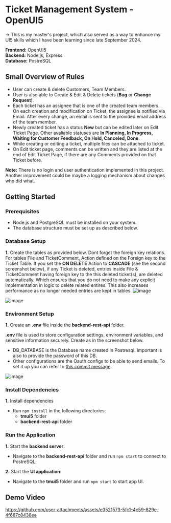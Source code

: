 # Ticket Management System - OpenUI5

-> This is my master's project, which also served as a way to enhance my UI5 skills which I have been learning since late September 2024.

**Frontend:** OpenUI5  
**Backend:** Node.js, Express  
**Database:** PostreSQL  

## Small Overview of Rules
- User can create & delete Customers, Team Members.
- User is also able to Create & Edit & Delete tickets (**Bug** or **Change Request**).
- Each ticket has an assignee that is one of the created team members. On each creation and modification on Ticket, the assignee is notified via Email. After every change, an email is sent to the provided email address of the team member.
- Newly created ticket has a status **New** but can be edited later on Edit Ticket Page. Other avaliable statuses are **In Planning, In Progress, Waiting for Customer Feedback, On Hold, Canceled, Done**.
- While creating or editing a ticket, multiple files can be attached to ticket.
- On Edit ticket page, comments can be written and they are listed at the end of Edit Ticket Page, if there are any Comments provided on that Ticket before.

**Note:** There is no login and user authentication implemented in this project. Another improvement could be maybe a logging mechanism about changes who did what.

## Getting Started

### Prerequisites

- Node.js and PostgreSQL must be installed on your system.
- The database structure must be set up as described below.

### Database Setup

**1.** Create the tables as provided below. Dont forget the foreign key relations. For tables File and TicketComment, Action defined on the Foreign key to the Ticket Table. If you set the **ON DELETE** Action to **CASCADE** (see the second screenshot below), if any Ticket is deleted, entries inside File & TicketComment having foreign key to the this deleted ticket(s), are deleted automatically. Which ensures that you do not need to make any explicit implementation in logic to delete related entires. This also increases performance as no longer needed entries are kept in tables.
![image](https://github.com/user-attachments/assets/1f416db8-87ec-4759-82d3-5470a4cec05a)

![image](https://github.com/user-attachments/assets/334c474f-edee-4b2b-9683-6f4dcdb972aa)  

### Environment Setup

**1.** Create an **.env** file inside the **backend-rest-api** folder.

**.env** file is used to store configuration settings, environment variables, and sensitive information securely. Create as in the screenshot below.  

- DB_DATABASE is the Database name created in Postresql. Important is also to provide the password of this DB.
- Other configurations are the Oauth configs to be able to send emails. To set it up you can refer to [this commit message](https://github.com/alikapllan/Ticket-Management-System-openui5/commit/06da058d5ae2c0e7d144e5fa098522cde66ed443).
  
![image](https://github.com/user-attachments/assets/f8c8a1dc-b7ad-43ec-8147-dc9c5dbf5fd0)

### Install Dependencies

**1.** Install dependencies

- Run ```npm install``` in the following directories:
  - **tmui5** folder
  - **backend-rest-api** folder

### Run the Application

**1.** Start the **backend server**:

- Navigate to the **backend-rest-api** folder and run ```npm start``` to connect to PostreSQL.

**2.** Start the **UI application**:

- Navigate to the **tmui5** folder and run ```npm start``` to start app UI.

## Demo Video

https://github.com/user-attachments/assets/e3521573-5fc1-4c59-829e-4f687c8438ee


